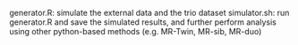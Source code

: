 generator.R: simulate the external data and the trio dataset
simulator.sh: run generator.R and save the simulated results, and further perform analysis using other python-based methods (e.g. MR-Twin, MR-sib, MR-duo)


